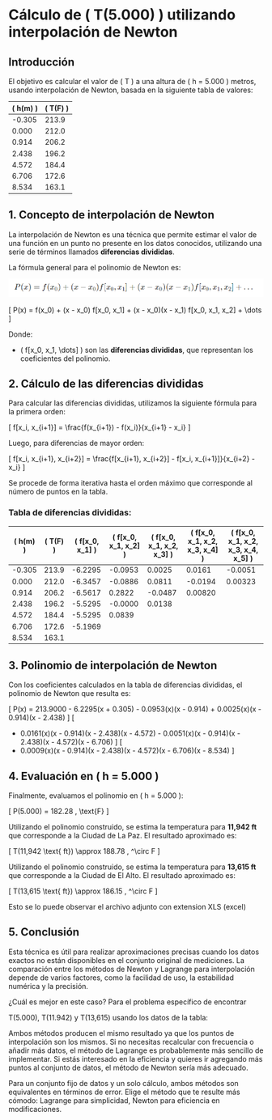 # Cálculo de \( T(5.000) \) utilizando interpolación de Newton

## Introducción
El objetivo es calcular el valor de \( T \) a una altura de \( h = 5.000 \) metros, usando interpolación de Newton, basada en la siguiente tabla de valores:

| \( h(m) \)  | \( T(F) \)  |
|-------------|-------------|
| -0.305      | 213.9       |
| 0.000       | 212.0       |
| 0.914       | 206.2       |
| 2.438       | 196.2       |
| 4.572       | 184.4       |
| 6.706       | 172.6       |
| 8.534       | 163.1       |

## 1. Concepto de interpolación de Newton
La interpolación de Newton es una técnica que permite estimar el valor de una función en un punto no presente en los datos conocidos, utilizando una serie de términos llamados **diferencias divididas**.

La fórmula general para el polinomio de Newton es:

![Formula general](https://github.com/javihen/INTERPOLACION-CLASE-10102024/blob/main/imagenes/1.png)

\[
P(x) = f(x_0) + (x - x_0) f[x_0, x_1] + (x - x_0)(x - x_1) f[x_0, x_1, x_2] + \dots
\]

Donde:
- \( f[x_0, x_1, \dots] \) son las **diferencias divididas**, que representan los coeficientes del polinomio.
  
## 2. Cálculo de las diferencias divididas
Para calcular las diferencias divididas, utilizamos la siguiente fórmula para la primera orden:

\[
f[x_i, x_{i+1}] = \frac{f(x_{i+1}) - f(x_i)}{x_{i+1} - x_i}
\]

Luego, para diferencias de mayor orden:

\[
f[x_i, x_{i+1}, x_{i+2}] = \frac{f[x_{i+1}, x_{i+2}] - f[x_i, x_{i+1}]}{x_{i+2} - x_i}
\]

Se procede de forma iterativa hasta el orden máximo que corresponde al número de puntos en la tabla.

### Tabla de diferencias divididas:

| \( h(m) \)  | \( T(F) \)  | \( f[x_0, x_1] \) | \( f[x_0, x_1, x_2] \) | \( f[x_0, x_1, x_2, x_3] \) | \( f[x_0, x_1, x_2, x_3, x_4] \) | \( f[x_0, x_1, x_2, x_3, x_4, x_5] \) |
|-------------|-------------|-------------------|-------------------------|-----------------------------|-----------------------------------|-------------------------------------|
| -0.305      | 213.9       | -6.2295           | -0.0953                 | 0.0025                      | 0.0161                            | -0.0051                            |
| 0.000       | 212.0       | -6.3457           | -0.0886                 | 0.0811                      | -0.0194                           | 0.00323                            |
| 0.914       | 206.2       | -6.5617           | 0.2822                  | -0.0487                     | 0.00820                           |                                     |
| 2.438       | 196.2       | -5.5295           | -0.0000                 | 0.0138                      |                                   |                                     |
| 4.572       | 184.4       | -5.5295           | 0.0839                  |                             |                                   |                                     |
| 6.706       | 172.6       | -5.1969           |                         |                             |                                   |                                     |
| 8.534       | 163.1       |                   |                         |                             |                                   |                                     |

## 3. Polinomio de interpolación de Newton
Con los coeficientes calculados en la tabla de diferencias divididas, el polinomio de Newton que resulta es:

\[
P(x) = 213.9000 - 6.2295(x + 0.305) - 0.0953(x)(x - 0.914) + 0.0025(x)(x - 0.914)(x - 2.438) 
\]
\[
+ 0.0161(x)(x - 0.914)(x - 2.438)(x - 4.572) - 0.0051(x)(x - 0.914)(x - 2.438)(x - 4.572)(x - 6.706) 
\]
\[
+ 0.0009(x)(x - 0.914)(x - 2.438)(x - 4.572)(x - 6.706)(x - 8.534)
\]

## 4. Evaluación en \( h = 5.000 \)
Finalmente, evaluamos el polinomio en \( h = 5.000 \):

\[
P(5.000) = 182.28 \, \text{F}
\]

Utilizando el polinomio construido, se estima la temperatura para **11,942 ft** que corresponde a la Ciudad de La Paz. El resultado aproximado es:

\[
T(11,942 \text{ ft}) \approx 188.78 \, ^\circ F
\]

Utilizando el polinomio construido, se estima la temperatura para **13,615 ft** que corresponde a la Ciudad de El Alto. El resultado aproximado es:

\[
T(13,615 \text{ ft}) \approx 186.15 \, ^\circ F
\]

Esto se lo puede observar el archivo adjunto con extension XLS (excel)

## 5. Conclusión
Esta técnica es útil para realizar aproximaciones precisas cuando los datos exactos no están disponibles en el conjunto original de mediciones.
La comparación entre los métodos de Newton y Lagrange para interpolación depende de varios factores, como la facilidad de uso, la estabilidad numérica y la precisión.

¿Cuál es mejor en este caso?
Para el problema específico de encontrar 

T(5.000), T(11.942) y T(13,615) usando los datos de la tabla:

Ambos métodos producen el mismo resultado ya que los puntos de interpolación son los mismos.
Si no necesitas recalcular con frecuencia o añadir más datos, el método de Lagrange es probablemente más sencillo de implementar.
Si estás interesado en la eficiencia y quieres ir agregando más puntos al conjunto de datos, el método de Newton sería más adecuado.

Para un conjunto fijo de datos y un solo cálculo, ambos métodos son equivalentes en términos de error. Elige el método que te resulte más cómodo: Lagrange para simplicidad, Newton para eficiencia en modificaciones.
